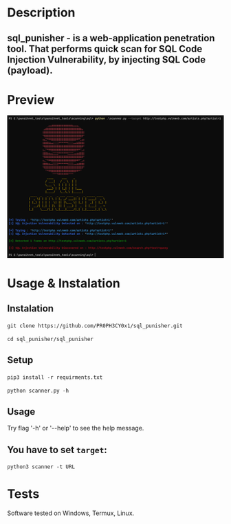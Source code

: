 # Description

sql_punisher - is a web-application penetration tool. 
That performs quick scan for SQL Code Injection Vulnerability, by injecting SQL Code (payload).
-----

# Preview

![preview](/imgs/preview.png)

# Usage & Instalation

Instalation
---
`git clone https://github.com/PR0PH3CY0x1/sql_punisher.git`

`cd sql_punisher/sql_punisher`

Setup
---

`pip3 install -r requirments.txt`

`python scanner.py -h`

Usage
---

Try flag '-h' or '--help' to see the help message.

You have to set `target`:
----

`python3 scanner -t URL`

# Tests
Software tested on Windows, Termux, Linux.
